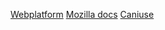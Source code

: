 [Webplatform](docs.webplatform.org/wiki/css/properties)
[Mozilla docs](https://developer.mozilla.org)
[Caniuse](http://caniuse.com/)